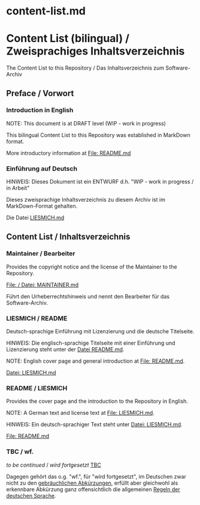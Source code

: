 content-list.md
===============

# Content List (bilingual) / Zweisprachiges Inhaltsverzeichnis

The Content List to this Repository / Das Inhaltsverzeichnis zum Software-Archiv


## Preface / Vorwort

### Introduction in English

NOTE: This document is at DRAFT level (WIP - work in progress)

This bilingual Content List to this Repository was established in MarkDown format.

More introductory information at [File: README.md](README.md)

### Einführung auf Deutsch

HINWEIS: Dieses Dokument ist ein ENTWURF d.h. "WIP - work in progress / in Arbeit"

Dieses zweisprachige Inhaltsverzeichnis zu diesem Archiv ist im MarkDown-Format gehalten.

Die Datei [LIESMICH.md](LIESMICH.md)


## Content List / Inhaltsverzeichnis

### Maintainer / Bearbeiter

Provides the copyright notice and the license of the Maintainer to the Repository.

[File: / Datei: MAINTAINER.md](MAINTAINER.md)

Führt den Urheberrechtshinweis und nennt den Bearbeiter für das Software-Archiv.


### LIESMICH / README

Deutsch-sprachige Einführung mit Lizenzierung und die deutsche Titelseite.

HINWEIS: Die englisch-sprachige Titelseite mit einer Einführung und Lizenzierung
steht unter der [Datei README.md](README.md).

NOTE: English cover page and general introduction at [File: README.md](README.md).

[Datei: LIESMICH.md](LIESMICH.md)


### README / LIESMICH

Provides the cover page and the introduction to the Repository in English.

NOTE: A German text and license text at [File: LIESMICH.md](LIESMICH.md).

HINWEIS: Ein deutsch-sprachiger Text steht unter [Datei: LIESMICH.md](LIESMICH.md).

[File: README.md](README.md)


### TBC / wf.

_to be continued_ / _wird fortgesetzt_
[TBC](https://www.berlitz.com/de-de/blog/wichtige-englische-abkuerzungen-zum-chatten)

Dagegen gehört das o.g. "wf.", für "wird fortgesetzt", im Deutschen zwar nicht zu den
[gebräuchlichen Abkürzungen](https://www.duden.de/sprachwissen/rechtschreibregeln/abkuerzungen),
erfüllt aber gleichwohl als erkennbare Abkürzung ganz offensichtlich die allgemeinen
[Regeln der deutschen Sprache](https://www.duden.de/sprachwissen/rechtschreibregeln/abkuerzungen).
